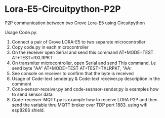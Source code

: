 # Lora-E5-Circuitpython-P2P
P2P communication between two Grove Lora-E5 using Circuitpython

Usage Code.py:
1) Connect a pair of Grove LORA-E5 to two separate microcontroller
2) Copy code.py in each microcontroller
3) On the receiver open Serial and send this command
      AT+MODE=TEST
      AT+TEST=RXLRPKT
4) On transmiter microcontroller, open Serial and send This command. i.e send byte "AA"
      AT+MODE=TEST
      AT+TEST=TXLRPKT, "AA:
5) See console on receiver to confirm that the byte is received
6) Usage of Code-text sender.py & Code-text receiver.py description in the comment
7) Code-sensor-receiver.py and code-sesnsor-sender.py is examples how to send sensor data
8) Code-receiver-MQTT.py is example how to receive LORA P2P and then send the variable thru MQTT broker over TDP port 1883. using wifi esp8266 shield. 
